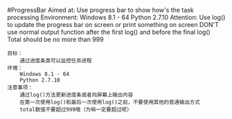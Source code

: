 #ProgressBar
    Aimed at:
        Use progress bar to show how's the task processing
    Environment:
        Windows 8.1 - 64
        Python 2.7.10
    Attention:
        Use log() to update the progress bar on screen or print something on screen
        DON'T use normal output function after the first log() and before the final log()
        Total should be no more than 999

    目标：
        通过进度条类可以监控任务进程
    环境：
        Windows 8.1 - 64
        Python 2.7.10
    注意事项：
        通过log()方法更新进度条或者向屏幕上输出内容
        在第一次使用log()和最后一次使用log()之前，不要使用其他的普通输出方式
        total数值不要超过999哦（为嘛一定要超过呢）
